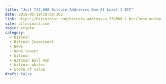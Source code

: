 ```yaml
---
title: "Just 732,000 Bitcoin Addresses Own At Least 1 BTC"
date: 2019-05-19T19:00:30Z
link: https://bitcoinist.com/bitcoin-addresses-732000-1-btc/?utm_medium=RSS&utm_source=hune
site: bitcoinist.com
topic: crypto
category:
  - Bitcoin
  - Bitcoin Investment
  - News
  - News teaser
  - bitcoin
  - Bitcoin Bull Run
  - bitcoin whales
  - Store of value
draft: false
---
```

